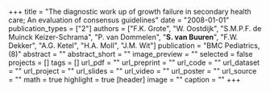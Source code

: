 +++
title = "The diagnostic work up of growth failure in secondary health care; An evaluation of consensus guidelines"
date = "2008-01-01"
publication_types = ["2"]
authors = ["F.K. Grote", "W. Oostdijk", "S.M.P.F. de Muinck Keizer-Schrama", "P. van Dommelen", "**S. van Buuren**", "F.W. Dekker", "A.G. Ketel", "H.A. Moll", "J.M. Wit"]
publication = "BMC Pediatrics, (8)"
abstract = ""
abstract_short = ""
image_preview = ""
selected = false
projects = []
tags = []
url_pdf = ""
url_preprint = ""
url_code = ""
url_dataset = ""
url_project = ""
url_slides = ""
url_video = ""
url_poster = ""
url_source = ""
math = true
highlight = true
[header]
image = ""
caption = ""
+++
